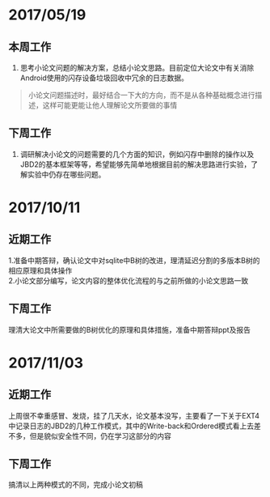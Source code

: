 # 2017/05/19
## 本周工作
1. 思考小论文问题的解决方案，总结小论文思路。目前定位大论文中有关消除Android使用的闪存设备垃圾回收中冗余的日志数据。

> 小论文问题描述时，最好结合一下大的方向，而不是从各种基础概念进行描述，这样可能更能让他人理解论文所要做的事情

## 下周工作
1. 调研解决小论文的问题需要的几个方面的知识，例如闪存中删除的操作以及JBD2的基本框架等等，希望能够先简单地根据目前的解决思路进行实验，了解实验中仍存在哪些问题。

# 2017/10/11
## 近期工作
1.准备中期答辩，确认论文中对sqlite中B树的改进，理清延迟分割的多版本B树的相应原理和具体操作    
2.小论文部分编写，论文内容的整体优化流程的与之前所做的小论文思路一致

## 下周工作
理清大论文中所需要做的B树优化的原理和具体措施，准备中期答辩ppt及报告

# 2017/11/03
## 近期工作
上周很不幸重感冒、发烧，挂了几天水，论文基本没写，主要看了一下关于EXT4中记录日志的JBD2的几种工作模式，其中的Write-back和Ordered模式看上去差不多，但是貌似安全性不同，仍在学习这部分的内容

## 下周工作
搞清以上两种模式的不同，完成小论文初稿

